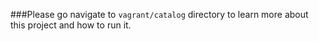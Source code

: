 ###Please go navigate to `vagrant/catalog` directory to learn more about this project and how to run it.
